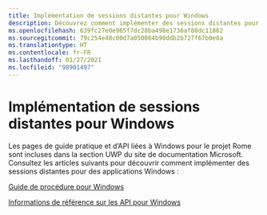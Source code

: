 ```yaml
---
title: Implémentation de sessions distantes pour Windows
description: Découvrez comment implémenter des sessions distantes pour les applications Windows.
ms.openlocfilehash: 639fc27e0e965f7dc28ba498e1736af88dc11862
ms.sourcegitcommit: 79c254e48c00d7a050864b90ddb2b727f67b0e8a
ms.translationtype: HT
ms.contentlocale: fr-FR
ms.lasthandoff: 01/27/2021
ms.locfileid: "98901497"
---
```

# <a name="implementing-remote-sessions-for-windows"></a>Implémentation de sessions distantes pour Windows

Les pages de guide pratique et d’API liées à Windows pour le projet Rome sont incluses dans la section UWP du site de documentation Microsoft. Consultez les articles suivants pour découvrir comment implémenter des sessions distantes pour des applications Windows :

[Guide de procédure pour Windows](/windows/uwp/launch-resume/remote-sessions)

[Informations de référence sur les API pour Windows](/uwp/api/windows.system.remotesystems.remotesystemsession)
